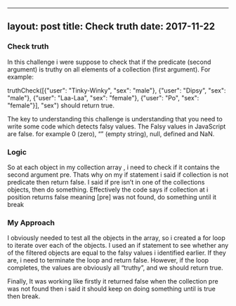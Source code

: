 
---
layout: post
title: Check truth
date: 2017-11-22
---

### Check truth

In this challenge i were suppose to  check that if  the predicate (second argument) is truthy on all elements of a collection (first argument). For example:

truthCheck([{"user": "Tinky-Winky", "sex": "male"}, {"user": "Dipsy", "sex": "male"}, {"user": "Laa-Laa", "sex": "female"}, {"user": "Po", "sex": "female"}], "sex") should return true.

The key to understanding this challenge is understanding that you need to write some code which detects falsy values. The Falsy values in JavaScript are false. for example
0 (zero),  “” (empty string), null, defined and NaN.

### Logic

So at each object in my collection array , i need to check if it contains the  second argument pre. Thats why on my if statement i said if collection is not predicate then return false. I said if pre isn’t in one of the collections objects, then  do something. Effectively the code says if collection at i position returns false meaning [pre] was not found, do something until it break

### My Approach

I obviously needed to test all the objects in the array, so i created a for loop to iterate over each of the objects.  I used an if statement to see whether any of the filtered objects are equal to the falsy values i identified earlier. If they are, i need to terminate the loop and return false.  However, if the loop completes, the values are obviously all “truthy”, and we should return true.

Finally, It was working like firstly it returned  false when the collection pre was not found then i said  it should keep  on doing something until is true then break.




